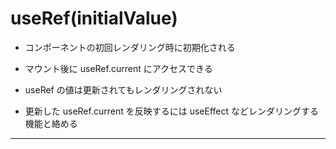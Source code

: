 # useRef(initialValue)

- コンポーネントの初回レンダリング時に初期化される

- マウント後に useRef.current にアクセスできる

- useRef の値は更新されてもレンダリングされない

- 更新した useRef.current を反映するには useEffect などレンダリングする機能と絡める

---
